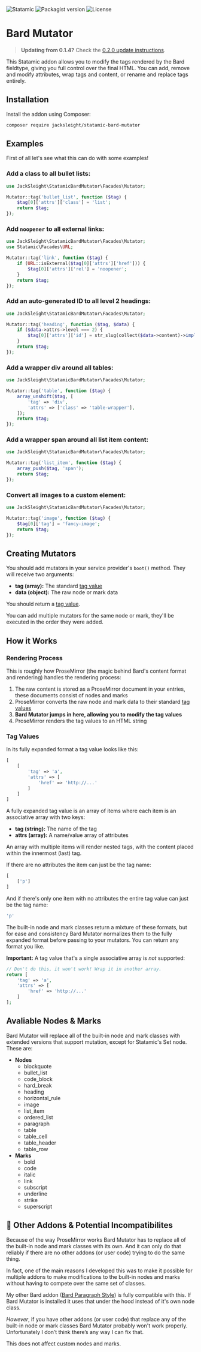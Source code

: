 <!-- statamic:hide -->

![Statamic](https://flat.badgen.net/badge/Statamic/3.1.14+/FF269E)
![Packagist version](https://flat.badgen.net/packagist/v/jacksleight/statamic-bard-mutator)
![License](https://flat.badgen.net/github/license/jacksleight/statamic-bard-mutator)

# Bard Mutator 

<!-- /statamic:hide -->

> **Updating from 0.1.4?** Check the [0.2.0 update instructions](https://github.com/jacksleight/statamic-bard-mutator/blob/main/CHANGELOG.md#020-2021-10-22).
> 
This Statamic addon allows you to modify the tags rendered by the Bard fieldtype, giving you full control over the final HTML. You can add, remove and modify attributes, wrap tags and content, or rename and replace tags entirely.

## Installation

Install the addon using Composer:

```bash
composer require jacksleight/statamic-bard-mutator
```

## Examples

First of all let's see what this can do with some examples!

### Add a class to all bullet lists:

```php
use JackSleight\StatamicBardMutator\Facades\Mutator;

Mutator::tag('bullet_list', function ($tag) {
    $tag[0]['attrs']['class'] = 'list';
    return $tag;
});
```

### Add `noopener` to all external links:

```php
use JackSleight\StatamicBardMutator\Facades\Mutator;
use Statamic\Facades\URL;

Mutator::tag('link', function ($tag) {
    if (URL::isExternal($tag[0]['attrs']['href'])) {
        $tag[0]['attrs']['rel'] = 'noopener';
    }
    return $tag;
});
```

### Add an auto-generated ID to all level 2 headings:

```php
use JackSleight\StatamicBardMutator\Facades\Mutator;

Mutator::tag('heading', function ($tag, $data) {
    if ($data->attrs->level === 2) {
        $tag[0]['attrs']['id'] = str_slug(collect($data->content)->implode('text', ''));
    }
    return $tag;
});
```

### Add a wrapper div around all tables:

```php
use JackSleight\StatamicBardMutator\Facades\Mutator;

Mutator::tag('table', function ($tag) {
    array_unshift($tag, [
        'tag' => 'div',
        'attrs' => ['class' => 'table-wrapper'],
    ]);
    return $tag;
});
```

### Add a wrapper span around all list item content:

```php
use JackSleight\StatamicBardMutator\Facades\Mutator;

Mutator::tag('list_item', function ($tag) {
    array_push($tag, 'span');
    return $tag;
});
```

### Convert all images to a custom element:

```php
use JackSleight\StatamicBardMutator\Facades\Mutator;

Mutator::tag('image', function ($tag) {
    $tag[0]['tag'] = 'fancy-image';
    return $tag;
});
```

## Creating Mutators

You should add mutators in your service provider's `boot()` method. They will receive two arguments:

* **tag (array):** The standard [tag value](#tag-values)
* **data (object):** The raw node or mark data

You should return a [tag value](#tag-values).

You can add multiple mutators for the same node or mark, they'll be executed in the order they were added.

## How it Works

### Rendering Process

This is roughly how ProseMirror (the magic behind Bard's content format and rendering) handles the rendering process:

1. The raw content is stored as a ProseMirror document in your entries, these documents consist of nodes and marks
2. ProseMirror converts the raw node and mark data to their standard [tag values](#tag-values)
3. **Bard Mutator jumps in here, allowing you to modify the tag values**
4. ProseMirror renders the tag values to an HTML string

### Tag Values

In its fully expanded format a tag value looks like this:

```php
[
    [
        'tag' => 'a',
        'attrs' => [
            'href' => 'http://...'
        ]
    ]
]
```

A fully expanded tag value is an array of items where each item is an associative array with two keys:

* **tag (string):** The name of the tag
* **attrs (array):** A name/value array of attributes

An array with multiple items will render nested tags, with the content placed within the innermost (last) tag.

If there are no attributes the item can just be the tag name:

```php
[
    ['p']
]
```

And if there's only one item with no attributes the entire tag value can just be the tag name:

```php
'p'
```

The built-in node and mark classes return a mixture of these formats, but for ease and consistency Bard Mutator normalizes them to the fully expanded format before passing to your mutators. You can return any format you like.

**Important:** A tag value that's a single associative array is *not* supported:

```php
// Don't do this, it won't work! Wrap it in another array.
return [
    'tag' => 'a',
    'attrs' => [
        'href' => 'http://...'
    ]
];
```

## Avaliable Nodes & Marks

Bard Mutator will replace all of the built-in node and mark classes with extended versions that support mutation, except for Statamic's Set node. These are:

* **Nodes**
    * blockquote
    * bullet_list
    * code_block
    * hard_break
    * heading
    * horizontal_rule
    * image
    * list_item
    * ordered_list
    * paragraph
    * table
    * table_cell
    * table_header
    * table_row
* **Marks**
    * bold
    * code
    * italic
    * link
    * subscript
    * underline
    * strike
    * superscript

## 🚨 Other Addons & Potential Incompatibilites

Because of the way ProseMirror works Bard Mutator has to replace all of the built-in node and mark classes with its own. And it can only do that reliably if there are no other addons (or user code) trying to do the same thing.

In fact, one of the main reasons I developed this was to make it possible for multiple addons to make modifications to the built-in nodes and marks without having to compete over the same set of classes.

My other Bard addon ([Bard Paragraph Style](https://github.com/jacksleight/bard-paragraph-style)) is fully compatible with this. If Bard Mutator is installed it uses that under the hood instead of it's own node class.

*However*, if you have other addons (or user code) that replace any of the built-in node or mark classes Bard Mutator probably won't work properly. Unfortunately I don’t think there’s any way I can fix that.

This does not affect custom nodes and marks.
